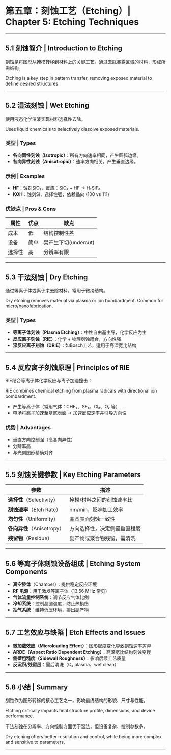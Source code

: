 # 第五章：刻蚀工艺（Etching）| Chapter 5: Etching Techniques

---

## 5.1 刻蚀简介 | Introduction to Etching

刻蚀是将图形从掩模转移到材料上的关键工艺。通过去除暴露区域的材料，形成所需结构。

Etching is a key step in pattern transfer, removing exposed material to define desired structures.

---

## 5.2 湿法刻蚀 | Wet Etching

使用液态化学溶液实现材料选择性去除。

Uses liquid chemicals to selectively dissolve exposed materials.

### 类型 | Types

* **各向同性刻蚀（Isotropic）**：所有方向速率相同，产生圆弧边缘。
* **各向异性刻蚀（Anisotropic）**：速率方向相关，产生垂直边缘。

### 示例 | Examples

* **HF**：蚀刻SiO₂，反应：SiO₂ + HF → H₂SiF₆
* **KOH**：蚀刻Si，选择性强，依赖晶向 (100 vs 111)

### 优缺点 | Pros & Cons

| 属性  | 优点 | 缺点              |
| --- | -- | --------------- |
| 成本  | 低  | 结构控制性差          |
| 设备  | 简单 | 易产生下切(undercut) |
| 选择性 | 高  | 分辨率有限           |

---

## 5.3 干法刻蚀 | Dry Etching

通过等离子体或离子束去除材料，常用于微纳结构。

Dry etching removes material via plasma or ion bombardment. Common for micro/nanofabrication.

### 类型 | Types

* **等离子体刻蚀（Plasma Etching）**：中性自由基主导，化学反应为主
* **反应离子刻蚀（RIE）**：化学 + 物理刻蚀耦合，方向性强
* **深反应离子刻蚀（DRIE）**：如Bosch工艺，适用于高深宽比结构

---

## 5.4 反应离子刻蚀原理 | Principles of RIE

RIE结合等离子体化学反应与离子加速撞击：

RIE combines chemical etching from plasma radicals with directional ion bombardment.

* 产生等离子体（常用气体：CHF₃、SF₆、Cl₂、O₂ 等）
* 电场将离子加速至基底表面 → 加速反应速率并引导方向性

### 优势 | Advantages

* 垂直方向控制强（高各向异性）
* 分辨率高
* 与光刻图形精确对齐

---

## 5.5 刻蚀关键参数 | Key Etching Parameters

| 参数                   | 描述             |
| -------------------- | -------------- |
| **选择性**（Selectivity） | 掩模/材料之间的刻蚀速率比  |
| **刻蚀速率**（Etch Rate）  | nm/min，影响加工效率  |
| **均匀性**（Uniformity）  | 晶圆表面刻蚀一致性      |
| **各向异性**（Anisotropy） | 方向选择性，决定侧壁垂直程度 |
| **残留物**（Residue）     | 副产物或聚合物残留，需清洗  |

---

## 5.6 等离子体刻蚀设备组成 | Etching System Components

* **真空腔体**（Chamber）：提供稳定反应环境
* **RF 电源**：用于激发等离子体（13.56 MHz 常见）
* **气体流量控制系统**：调节反应气体比例
* **冷却系统**：控制晶圆温度，防止热损伤
* **抽气系统**：维持低压环境，排出副产物

---

## 5.7 工艺效应与缺陷 | Etch Effects and Issues

* **微加载效应（Microloading Effect）**：图形密度变化导致刻蚀速率差异
* **ARDE（Aspect Ratio Dependent Etching）**：高深宽比结构刻蚀变慢
* **侧壁粗糙度（Sidewall Roughness）**：影响后续工艺质量
* **反沉积/残留层**：需后清洗（O₂ plasma、wet clean）

---

## 5.8 小结 | Summary

刻蚀作为图形转移的核心工艺之一，影响最终结构的形貌、尺寸与性能。

Etching critically impacts final structure profile, dimensions, and device performance.

干法刻蚀在分辨率、方向控制方面优于湿法，但设备复杂、控制参数多。

Dry etching offers better resolution and control, while being more complex and sensitive to parameters.

---
